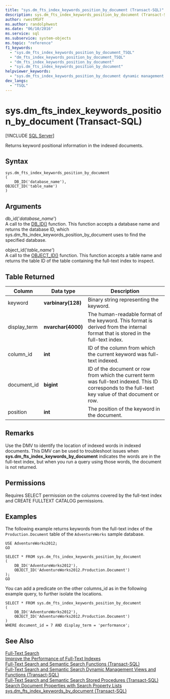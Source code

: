 ```yaml
---
title: "sys.dm_fts_index_keywords_position_by_document (Transact-SQL)"
description: sys.dm_fts_index_keywords_position_by_document (Transact-SQL)
author: rwestMSFT
ms.author: randolphwest
ms.date: "06/10/2016"
ms.service: sql
ms.subservice: system-objects
ms.topic: "reference"
f1_keywords:
  - "sys.dm_fts_index_keywords_position_by_document_TSQL"
  - "dm_fts_index_keywords_position_by_document_TSQL"
  - "dm_fts_index_keywords_position_by_document"
  - "sys.dm_fts_index_keywords_position_by_document"
helpviewer_keywords:
  - "sys.dm_fts_index_keywords_position_by_document dynamic management view"
dev_langs:
  - "TSQL"
---
```

# sys.dm_fts_index_keywords_position_by_document (Transact-SQL)
[!INCLUDE [SQL Server](../../includes/applies-to-version/sqlserver.md)]

  Returns keyword positional information in the indexed documents.  
  
## Syntax  
  
```  
sys.dm_fts_index_keywords_position_by_document  
(   
    DB_ID('database_name'),   
OBJECT_ID('table_name')   
)  
```  
  
## Arguments  
 db_id('*database_name*')  
 A call to the [DB_ID()](../../t-sql/functions/db-id-transact-sql.md) function. This function accepts a database name and returns the database ID, which sys.dm_fts_index_keywords_position_by_document uses to find the specified database.  
  
 object_id('*table_name*')  
 A call to the [OBJECT_ID()](../../t-sql/functions/object-id-transact-sql.md) function. This function accepts a table name and returns the table ID of the table containing the full-text index to inspect.  
  
## Table Returned  
  
|Column|Data type|Description|  
|------------|---------------|-----------------|  
|keyword|**varbinary(128)**|Binary string representing the keyword.|  
|display_term|**nvarchar(4000)**|The human-readable format of the keyword. This format is derived from the internal format that is stored in the full-text index.|  
|column_id|**int**|ID of the column from which the current keyword was full-text indexed.|  
|document_id|**bigint**|ID of the document or row from which the current term was full-text indexed. This ID corresponds to the full-text key value of that document or row.|  
|position|**int**|The position of the keyword in the document.|  
  
## Remarks  
 Use the DMV to identify the location of indexed words in indexed documents. This DMV can be used to troubleshoot issues when **sys.dm_fts_index_keywords_by_document** indicates the words are in the full-text index, but when you run a query using those words, the document is not returned.  
  
## Permissions  
 Requires SELECT permission on the columns covered by the full-text index and CREATE FULLTEXT CATALOG permissions.  
  
## Examples  
 The following example returns keywords from the full-text index of the `Production.Document` table of the `AdventureWorks` sample database.  
  
```  
USE AdventureWorks2012;  
GO   
  
SELECT * FROM sys.dm_fts_index_keywords_position_by_document  
(   
    DB_ID('AdventureWorks2012'),  
    OBJECT_ID('AdventureWorks2012.Production.Document')   
);   
GO  
```  
  
 You can add a predicate on the other columns_id as in the following example query, to further isolate the locations.  
  
```  
SELECT * FROM sys.dm_fts_index_keywords_position_by_document  
(   
    DB_ID('AdventureWorks2012'),  
    OBJECT_ID('AdventureWorks2012.Production.Document')   
)  
WHERE document_id = 7 AND display_term = 'performance';  
```  
  
## See Also  
 [Full-Text Search](../../relational-databases/search/full-text-search.md)   
 [Improve the Performance of Full-Text Indexes](../../relational-databases/search/improve-the-performance-of-full-text-indexes.md)   
 [Full-Text Search and Semantic Search Functions &#40;Transact-SQL&#41;](../../relational-databases/system-functions/full-text-search-and-semantic-search-functions-transact-sql.md)   
 [Full-Text Search and Semantic Search Dynamic Management Views and Functions &#40;Transact-SQL&#41;](../../relational-databases/system-dynamic-management-views/full-text-and-semantic-search-dynamic-management-views-functions.md)   
 [Full-Text Search and Semantic Search Stored Procedures &#40;Transact-SQL&#41;](../../relational-databases/system-stored-procedures/full-text-search-and-semantic-search-stored-procedures-transact-sql.md)   
 [Search Document Properties with Search Property Lists](../../relational-databases/search/search-document-properties-with-search-property-lists.md)   
 [sys.dm_fts_index_keywords_by_document &#40;Transact-SQL&#41;](../../relational-databases/system-dynamic-management-views/sys-dm-fts-index-keywords-by-document-transact-sql.md)  
  
  
